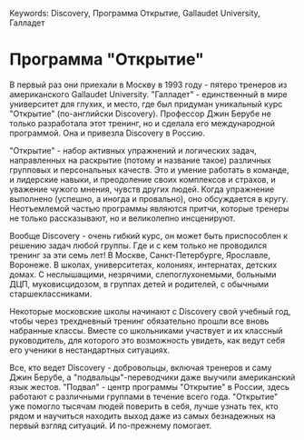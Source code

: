 Keywords: Discovery, Программа Открытие, Gallaudet University, Галладет

# Программа "Открытие"

В первый раз они приехали в Москву в 1993 году - пятеро тренеров из американского Gallaudet University. "Галладет" - единственный в мире университет для глухих, и место, где был придуман уникальный курс "Открытие" (по-английски Discovery). Профессор Джин Берубе не только разработала этот тренинг, но и сделала его международной программой. Она и привезла Discovery в Россию.

"Открытие" - набор активных упражнений и логических задач, направленных на раскрытие (потому и название такое) различных групповых и персональных качеств. Это и умение работать в команде, и лидерские навыки, и преодоление своих комплексов и страхов, и уважение чужого мнения, чувств других людей. Когда упражнение выполнено (успешно, а иногда и провально), оно обсуждается в кругу. Неотъемлемой частью программы являются притчи, которые тренеры не только рассказывают, но и великолепно инсценируют.

Вообще Discovery - очень гибкий курс, он может быть приспособлен к решению задач любой группы. Где и с кем только не проводился тренинг за эти семь лет! В Москве, Санкт-Петербурге, Ярославле, Воронеже. В школах, университетах, колониях, интернатах, детских домах. С неслышащими, незрячими, слепоглухонемыми, больными ДЦП, муковисцидозом, в группах детей и родителей, с обычными старшеклассниками.

Некоторые московские школы начинают с Discovery свой учебный год, чтобы через трехдневный тренинг обязательно прошли все вновь набранные классы. Вместе со школьниками участвует и их классный руководитель, для которого это возможность увидеть, как ведут себя его ученики в нестандартных ситуациях.

Все, кто ведет Discovery - добровольцы, включая тренеров и саму Джин Берубе, а "подвальцы"-переводчики даже выучили американский язык жестов. "Подвал" - центр программы "Открытие" в России, здесь работают с различными группами в течение всего года. "Открытие" уже помогло тысячам людей поверить в себя, лучше узнать тех, кто рядом и научиться находить выход даже из самых безнадежных на первый взгляд ситуаций. И по-прежнему помогает.
